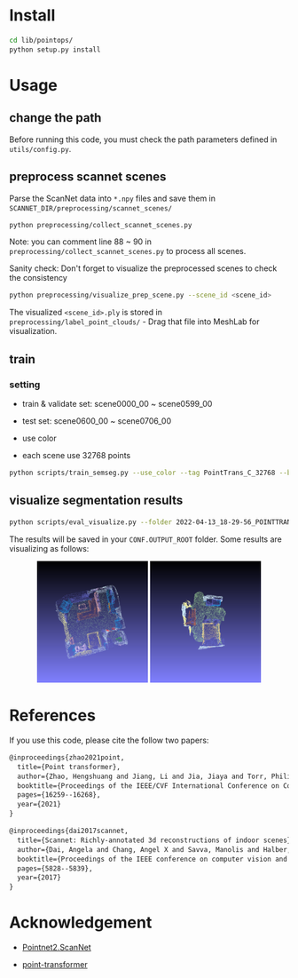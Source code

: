 # Install

```bash
cd lib/pointops/
python setup.py install
```

# Usage

## change the path

Before running this code, you must check the path parameters defined in `utils/config.py`.

## preprocess scannet scenes

Parse the ScanNet data into `*.npy` files and save them in `SCANNET_DIR/preprocessing/scannet_scenes/`

```bash
python preprocessing/collect_scannet_scenes.py
```

Note: you can comment line 88 ~ 90 in `preprocessing/collect_scannet_scenes.py` to process all scenes. 

Sanity check: Don't forget to visualize the preprocessed scenes to check the consistency

```bash
python preprocessing/visualize_prep_scene.py --scene_id <scene_id>
```

The visualized `<scene_id>.ply` is stored in `preprocessing/label_point_clouds/` - Drag that file into MeshLab for visualization.

## train

### setting

- train & validate set: scene0000_00 ~ scene0599_00

- test set: scene0600_00 ~ scene0706_00

- use color

- each scene use 32768 points

```bash
python scripts/train_semseg.py --use_color --tag PointTrans_C_32768 --batch_size 24 --epoch 200 --npoint 32768
```

## visualize segmentation results

```bash
python scripts/eval_visualize.py --folder 2022-04-13_18-29-56_POINTTRANS_C_32768 --use_color --npoints 32768 --scene_id scene0654_00
```

The results will be saved in your `CONF.OUTPUT_ROOT` folder. Some results are visualizing as follows:

<center>
<img src="./img/scene0000_00.png" width=200px> <img src="./img/scene0652_00.png" width=200px>
</center>


# References

If you use this code, please cite the follow two papers:

```txt
@inproceedings{zhao2021point,
  title={Point transformer},
  author={Zhao, Hengshuang and Jiang, Li and Jia, Jiaya and Torr, Philip HS and Koltun, Vladlen},
  booktitle={Proceedings of the IEEE/CVF International Conference on Computer Vision},
  pages={16259--16268},
  year={2021}
}
```

```txt
@inproceedings{dai2017scannet,
  title={Scannet: Richly-annotated 3d reconstructions of indoor scenes},
  author={Dai, Angela and Chang, Angel X and Savva, Manolis and Halber, Maciej and Funkhouser, Thomas and Nie{\ss}ner, Matthias},
  booktitle={Proceedings of the IEEE conference on computer vision and pattern recognition},
  pages={5828--5839},
  year={2017}
}
```

# Acknowledgement

* [Pointnet2.ScanNet](https://github.com/daveredrum/Pointnet2.ScanNet)

* [point-transformer](https://github.com/POSTECH-CVLab/point-transformer/tree/8d2a38998f1ed8cd6d03fe1b671440724aa269c8)